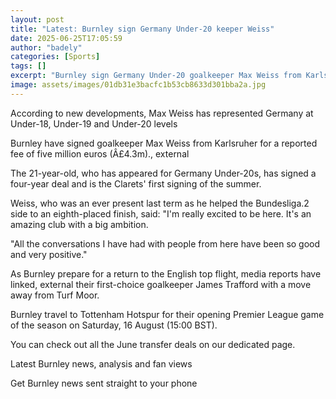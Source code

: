 ```yaml
---
layout: post
title: "Latest: Burnley sign Germany Under-20 keeper Weiss"
date: 2025-06-25T17:05:59
author: "badely"
categories: [Sports]
tags: []
excerpt: "Burnley sign Germany Under-20 goalkeeper Max Weiss from Karlsruher for a reported fee of £4.3m."
image: assets/images/01db31e3bacfc1b53cb8633d301bba2a.jpg
---
```


According to new developments, Max Weiss has represented Germany at Under-18, Under-19 and Under-20 levels

Burnley have signed goalkeeper Max Weiss from Karlsruher for a reported fee of five million euros (Â£4.3m)., external 

The 21-year-old, who has appeared for Germany Under-20s, has signed a four-year deal and is the Clarets' first signing of the summer.

Weiss, who was an ever present last term as he helped the Bundesliga.2 side to an eighth-placed finish, said: "I'm really excited to be here. It's an amazing club with a big ambition. 

"All the conversations I have had with people from here have been so good and very positive."

As Burnley prepare for a return to the English top flight, media reports have linked, external their first-choice goalkeeper James Trafford with a move away from Turf Moor. 

Burnley travel to Tottenham Hotspur for their opening Premier League game of the season on Saturday, 16 August (15:00 BST).

You can check out all the June transfer deals on our dedicated page.

Latest Burnley news, analysis and fan views

Get Burnley news sent straight to your phone

